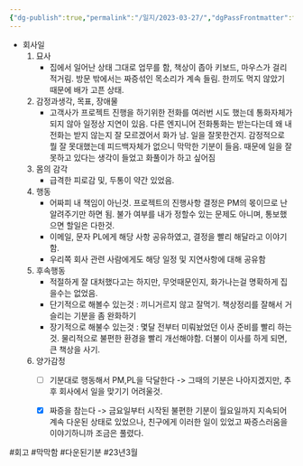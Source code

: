 ```yaml
---
{"dg-publish":true,"permalink":"/일지/2023-03-27/","dgPassFrontmatter":true}
---
```



- 회사일
	1. 묘사
		- 집에서 일어난 상태 그대로 업무를 함, 책상이 좁아 키보드, 마우스가 걸리적거림. 방문 밖에서는 짜증섞인 목소리가 계속 들림. 한끼도 먹지 않았기 때문에 배가 고픈 상태.
	2. 감정과생각, 목표, 장애물
		- 고객사가 프로젝트 진행을 하기위한 전화를 여러번 시도 했는데 통화자체가 되지 않아 일정상 지연이 있음. 다른 엔지니어 전화통화는 받는다는데 왜 내 전화는 받지 않는지 잘 모르겠어서 화가 남. 일을 잘못한건지. 감정적으로 뭘 잘 못대했는데 피드백자체가 없으니 막막한 기분이 들음. 때문에 일을 잘못하고 있다는 생각이 들었고 화풀이가 하고 싶어짐
	3. 몸의 감각
		- 급격한 피로감 및, 두통이 약간 있었음.
	4. 행동
		- 어짜피 내 책임이 아닌것. 프로젝트의 진행사항 결정은 PM의 몫이므로 난 알려주기만 하면 됨. 불가 여부를 내가 정할수 있는 문제도 아니며, 통보했으면 할일은 다한것.
		- 이메일, 문자 PL에게 해당 사항 공유하였고, 결정을 빨리 해달라고 이야기함.
		- 우리쪽 회사 관련 사람에게도 해당 일정 및 지연사항에 대해 공유함
	5. 후속행동
		- 적절하게 잘 대처했다고는 하지만, 무엇때문인지, 화가나는걸 명확하게 집을수는 없었음. 
		- 단기적으로 해볼수 있는것 : 끼니거르지 않고 잘먹기. 책상정리를 잘해서 거슬리는 기분을 좀 완화하기
		- 장기적으로 해불수 있는것 : 몇달 전부터 미뤄놨었던 이사 준비를 빨리 하는것. 물리적으로 불편한 환경을 빨리 개선해야함. 더불이 이사를 하게 되면, 큰 책상을 사기.
	6. 양가감정
		- [ ] 기분대로 행동해서 PM,PL을 닥달한다 -> 그때의 기분은 나아지겠지만, 추후 회사에서 일을 맞기기 어려울것.
		- [x] 짜증을 참는다 -> 금요일부터 시작된 불편한 기분이 월요일까지 지속되어 계속 다운된 상태로 있었으나, 친구에게 이러한 일이 있었고 짜증스러움을 이야기하니까 조금은 풀렸다.



#회고 #막막함 #다운된기분 #23년3월